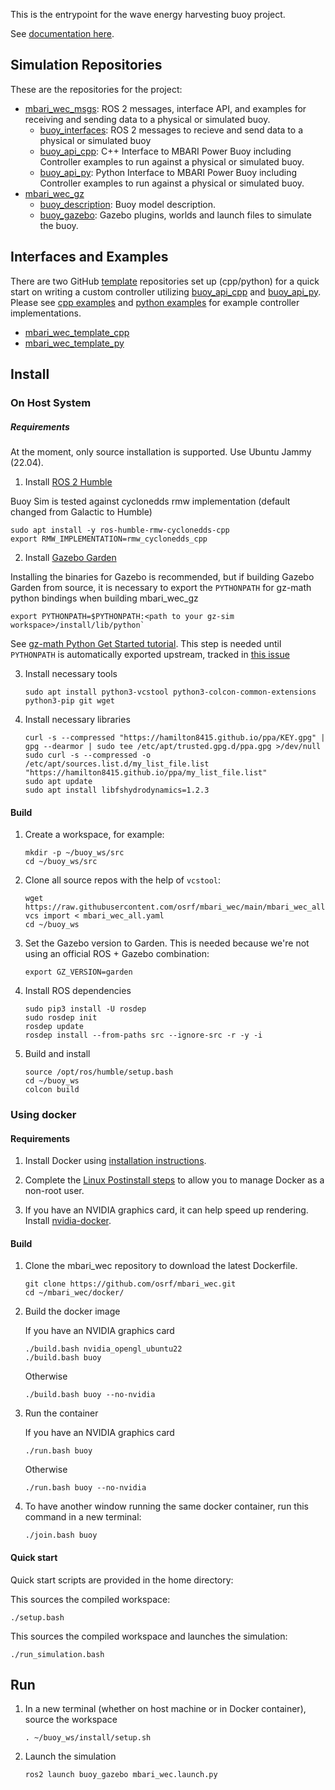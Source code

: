 This is the entrypoint for the wave energy harvesting buoy project.

See [documentation here](https://osrf.github.io/mbari_wec).

## Simulation Repositories

These are the repositories for the project:

* [mbari_wec_msgs](https://github.com/osrf/mbari_wec_msgs): ROS 2 messages, interface API, and examples for
  receiving and sending data to a physical or simulated buoy.
    * [buoy_interfaces](https://github.com/osrf/mbari_wec_msgs/tree/main/buoy_api_cpp): ROS 2 messages
      to recieve and send data to a physical or simulated buoy
    * [buoy_api_cpp](https://github.com/osrf/mbari_wec_msgs/tree/main/buoy_api_cpp): C++ Interface to
      MBARI Power Buoy including Controller examples to run against a physical or simulated buoy.
    * [buoy_api_py](https://github.com/osrf/mbari_wec_msgs/tree/main/buoy_api_py): Python Interface to
      MBARI Power Buoy including Controller examples to run against a physical or simulated buoy.
* [mbari_wec_gz](https://github.com/osrf/mbari_wec_gz)
    * [buoy_description](https://github.com/osrf/buoy_description/tree/main/buoy_description):
      Buoy model description.
    * [buoy_gazebo](https://github.com/osrf/buoy_description/tree/main/buoy_gazebo):
      Gazebo plugins, worlds and launch files to simulate the buoy.

## Interfaces and Examples

There are two GitHub
[template](https://docs.github.com/en/repositories/creating-and-managing-repositories/creating-a-repository-from-a-template)
repositories set up (cpp/python) for a quick start on writing a
custom controller utilizing
[buoy_api_cpp](https://github.com/osrf/mbari_wec_msgs/tree/main/buoy_api_cpp) and
[buoy_api_py](https://github.com/osrf/mbari_wec_msgs/tree/main/buoy_api_py). Please see
[cpp examples](https://github.com/osrf/mbari_wec_msgs/tree/main/buoy_api_cpp/examples) and
[python examples](https://github.com/osrf/mbari_wec_msgs/tree/main/buoy_api_py/buoy_api/examples) for example
controller implementations.

* [mbari_wec_template_cpp](https://github.com/mbari-org/mbari_wec_template_cpp)
* [mbari_wec_template_py](https://github.com/mbari-org/mbari_wec_template_py)

## Install
### On Host System
##### Requirements
At the moment, only source installation is supported. Use Ubuntu Jammy (22.04).

1. Install [ROS 2 Humble](https://docs.ros.org/en/humble/index.html)

Buoy Sim is tested against cyclonedds rmw implementation (default changed from Galactic to Humble)
```
sudo apt install -y ros-humble-rmw-cyclonedds-cpp
export RMW_IMPLEMENTATION=rmw_cyclonedds_cpp
```

2. Install [Gazebo Garden](https://gazebosim.org/docs/garden)

Installing the binaries for Gazebo is recommended, but if building Gazebo Garden from source, it is necessary to export the `PYTHONPATH` for gz-math python bindings when building mbari_wec_gz
```
export PYTHONPATH=$PYTHONPATH:<path to your gz-sim workspace>/install/lib/python`
```

See [gz-math Python Get Started tutorial](https://github.com/gazebosim/gz-math/blob/gz-math7/tutorials/pythongetstarted.md). This step is needed until `PYTHONPATH` is automatically exported upstream, tracked in [this issue](https://github.com/osrf/mbari_wec_gz/issues/81)


3. Install necessary tools

    ```
    sudo apt install python3-vcstool python3-colcon-common-extensions python3-pip git wget
    ```

4. Install necessary libraries
    ```
    curl -s --compressed "https://hamilton8415.github.io/ppa/KEY.gpg" | gpg --dearmor | sudo tee /etc/apt/trusted.gpg.d/ppa.gpg >/dev/null
    sudo curl -s --compressed -o /etc/apt/sources.list.d/my_list_file.list "https://hamilton8415.github.io/ppa/my_list_file.list"
    sudo apt update
    sudo apt install libfshydrodynamics=1.2.3
    ```


#### Build

1. Create a workspace, for example:

    ```
    mkdir -p ~/buoy_ws/src
    cd ~/buoy_ws/src
    ```

1. Clone all source repos with the help of `vcstool`:

    ```
    wget https://raw.githubusercontent.com/osrf/mbari_wec/main/mbari_wec_all.yaml
    vcs import < mbari_wec_all.yaml
    cd ~/buoy_ws
    ```

1. Set the Gazebo version to Garden. This is needed because we're not using an
   official ROS + Gazebo combination:

    ```
    export GZ_VERSION=garden
    ```

1. Install ROS dependencies

    ```
    sudo pip3 install -U rosdep
    sudo rosdep init
    rosdep update
    rosdep install --from-paths src --ignore-src -r -y -i
    ```

1. Build and install

    ```
    source /opt/ros/humble/setup.bash
    cd ~/buoy_ws
    colcon build
    ```

### Using docker
#### Requirements

1. Install Docker using [installation instructions](https://docs.docker.com/engine/install/ubuntu/).

1. Complete the [Linux Postinstall steps](https://docs.docker.com/engine/install/linux-postinstall/) to allow you to manage Docker as a non-root user.

1. If you have an NVIDIA graphics card, it can help speed up rendering. Install [nvidia-docker](https://docs.nvidia.com/datacenter/cloud-native/container-toolkit/install-guide.html#docker).

#### Build

1. Clone the mbari_wec repository to download the latest Dockerfile.

   ```
   git clone https://github.com/osrf/mbari_wec.git
   cd ~/mbari_wec/docker/
   ```

1. Build the docker image

   If you have an NVIDIA graphics card
   ```
   ./build.bash nvidia_opengl_ubuntu22
   ./build.bash buoy
   ```
   Otherwise
   ```
   ./build.bash buoy --no-nvidia
   ```

1. Run the container

   If you have an NVIDIA graphics card
   ```
   ./run.bash buoy
   ```
   Otherwise
   ```
   ./run.bash buoy --no-nvidia
   ```

1. To have another window running the same docker container, run this command in a new terminal:

   ```
   ./join.bash buoy
   ```

#### Quick start

Quick start scripts are provided in the home directory:

This sources the compiled workspace:
```
./setup.bash
```

This sources the compiled workspace and launches the simulation:
```
./run_simulation.bash
```

## Run

1. In a new terminal (whether on host machine or in Docker container), source the workspace

   ```
   . ~/buoy_ws/install/setup.sh
   ```

1. Launch the simulation

   ```
   ros2 launch buoy_gazebo mbari_wec.launch.py
   ```
